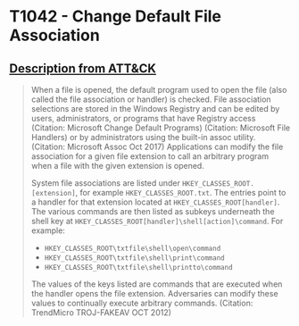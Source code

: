 # T1042 - Change Default File Association
## [Description from ATT&CK](https://attack.mitre.org/wiki/Technique/T1042)
<blockquote>When a file is opened, the default program used to open the file (also called the file association or handler) is checked. File association selections are stored in the Windows Registry and can be edited by users, administrators, or programs that have Registry access (Citation: Microsoft Change Default Programs) (Citation: Microsoft File Handlers) or by administrators using the built-in assoc utility. (Citation: Microsoft Assoc Oct 2017) Applications can modify the file association for a given file extension to call an arbitrary program when a file with the given extension is opened.

System file associations are listed under <code>HKEY_CLASSES_ROOT\.[extension]</code>, for example <code>HKEY_CLASSES_ROOT\.txt</code>. The entries point to a handler for that extension located at <code>HKEY_CLASSES_ROOT\[handler]</code>. The various commands are then listed as subkeys underneath the shell key at <code>HKEY_CLASSES_ROOT\[handler]\shell\[action]\command</code>. For example:
* <code>HKEY_CLASSES_ROOT\txtfile\shell\open\command</code>
* <code>HKEY_CLASSES_ROOT\txtfile\shell\print\command</code>
* <code>HKEY_CLASSES_ROOT\txtfile\shell\printto\command</code>

The values of the keys listed are commands that are executed when the handler opens the file extension. Adversaries can modify these values to continually execute arbitrary commands. (Citation: TrendMicro TROJ-FAKEAV OCT 2012)</blockquote>

